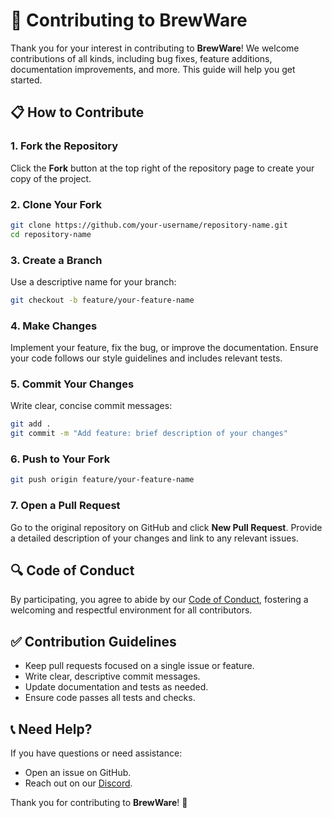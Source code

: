 # 🤝 Contributing to BrewWare

Thank you for your interest in contributing to **BrewWare**! We welcome contributions of all kinds, including bug fixes, feature additions, documentation improvements, and more. This guide will help you get started.

## 📋 How to Contribute

### 1. Fork the Repository
Click the **Fork** button at the top right of the repository page to create your copy of the project.

### 2. Clone Your Fork
```bash
git clone https://github.com/your-username/repository-name.git
cd repository-name
```

### 3. Create a Branch
Use a descriptive name for your branch:
```bash
git checkout -b feature/your-feature-name
```

### 4. Make Changes
Implement your feature, fix the bug, or improve the documentation. Ensure your code follows our style guidelines and includes relevant tests.

### 5. Commit Your Changes
Write clear, concise commit messages:
```bash
git add .
git commit -m "Add feature: brief description of your changes"
```

### 6. Push to Your Fork
```bash
git push origin feature/your-feature-name
```

### 7. Open a Pull Request
Go to the original repository on GitHub and click **New Pull Request**. Provide a detailed description of your changes and link to any relevant issues.

## 🔍 Code of Conduct
By participating, you agree to abide by our [Code of Conduct](CODE_OF_CONDUCT.md), fostering a welcoming and respectful environment for all contributors.

## ✅ Contribution Guidelines
- Keep pull requests focused on a single issue or feature.
- Write clear, descriptive commit messages.
- Update documentation and tests as needed.
- Ensure code passes all tests and checks.

## 📞 Need Help?
If you have questions or need assistance:
- Open an issue on GitHub.
- Reach out on our [Discord](https://discord.gg/TODO:addme).

Thank you for contributing to **BrewWare**! 🚀

